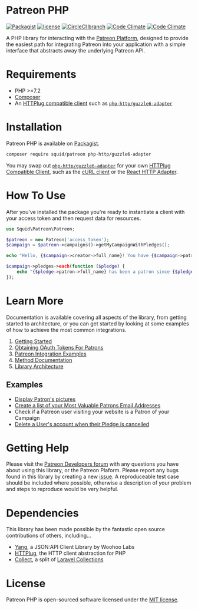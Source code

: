 # Patreon PHP

[![Packagist](https://img.shields.io/packagist/v/squid/patreon.svg)](https://packagist.org/packages/squid/patreon)
[![license](https://img.shields.io/github/license/1f991/patreon-php.svg)](/LICENSE)
[![CircleCI branch](https://img.shields.io/circleci/project/github/1f991/patreon-php/master.svg)](https://circleci.com/gh/1f991/patreon-php/tree/master)
[![Code Climate](https://img.shields.io/codeclimate/maintainability/1f991/patreon-php.svg)](https://codeclimate.com/github/1f991/patreon-php/maintainability)
[![Code Climate](https://img.shields.io/codeclimate/coverage-letter/1f991/patreon-php.svg)](https://codeclimate.com/github/1f991/patreon-php/test_coverage)

A PHP library for interacting with the
[Patreon Platform](https://www.patreon.com/portal), designed to provide the
easiest path for integrating Patreon into your application with a simple
interface that abstracts away the underlying Patreon API.

# Requirements

* PHP >=7.2
* [Composer](https://getcomposer.org/)
* An [HTTPlug compatible client](http://docs.php-http.org/en/latest/clients.html)
  such as [`php-http/guzzle6-adapter`](https://packagist.org/packages/php-http/guzzle6-adapter)

# Installation

Patreon PHP is available on
[Packagist](https://packagist.org/packages/squid/patreon).

```bash
composer require squid/patreon php-http/guzzle6-adapter
```

You may swap out [`php-http/guzzle6-adapter`](https://packagist.org/packages/php-http/guzzle6-adapter)
for your own
[HTTPlug Compatible Client](http://docs.php-http.org/en/latest/clients.html),
such as the [cURL client](https://packagist.org/packages/php-http/curl-client)
or the [React HTTP Adapter](https://packagist.org/packages/php-http/react-adapter).

# How To Use

After you've installed the package you're ready to instantiate a client with
your access token and then request data for resources.

```php
use Squid\Patreon\Patreon;

$patreon = new Patreon('access_token');
$campaign = $patreon->campaigns()->getMyCampaignWithPledges();

echo "Hello, {$campaign->creator->full_name}! You have {$campaign->patron_count} patrons.\n";

$campaign->pledges->each(function ($pledge) {
    echo "{$pledge->patron->full_name} has been a patron since {$pledge->created_at}.\n";
});
```

# Learn More

Documentation is available covering all aspects of the library, from getting
started to architecture, or you can get started by looking at some examples of
how to achieve the most common integrations.

1. [Getting Started](docs/01-getting-started.md)
2. [Obtaining OAuth Tokens For Patrons](docs/02-oauth.md)
3. [Patreon Integration Examples](docs/03-examples.md)
3. [Method Documentation](docs/04-documentation.md)
4. [Library Architecture](docs/05-architecture.md)

## Examples

- [Display Patron's pictures](#display-patrons)
- [Create a list of your Most Valuable Patrons Email Addresses](#most-valuable-patrons)
- Check if a Patreon user visiting your website is a Patron of your Campaign
- [Delete a User's account when their Pledge is cancelled](#delete-users-when-pledge-is-cancelled)

# Getting Help

Please visit the [Patreon Developers forum](https://www.patreondevelopers.com/)
with any questions you have about using this library, or the Patreon Plaform.
Please report any bugs found in this library by creating a new [issue](https://github.com/1f991/patreon-php/issues).
A reproduceable test case should be included where possible, otherwise a
description of your problem and steps to reproduce would be very helpful.

# Dependencies

This library has been made possible by the fantastic open source contributions
of others, including...

- [Yang](https://github.com/woohoolabs/yang), a JSON:API Client Library by Woohoo Labs
- [HTTPlug](https://github.com/php-http/httplug), the HTTP client abstraction for PHP
- [Collect](https://github.com/tightenco/collect), a split of
  [Laravel Collections](https://laravel.com/docs/5.6/collections)

# License

Patreon PHP is open-sourced software licensed under the [MIT license](https://choosealicense.com/licenses/mit/).
